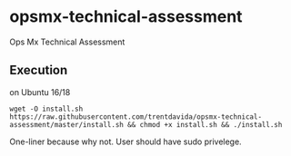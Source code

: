 # opsmx-technical-assessment
Ops Mx Technical Assessment

## Execution
on Ubuntu 16/18

`wget -O install.sh https://raw.githubusercontent.com/trentdavida/opsmx-technical-assessment/master/install.sh && chmod +x install.sh && ./install.sh`

One-liner because why not. User should have sudo privelege.
